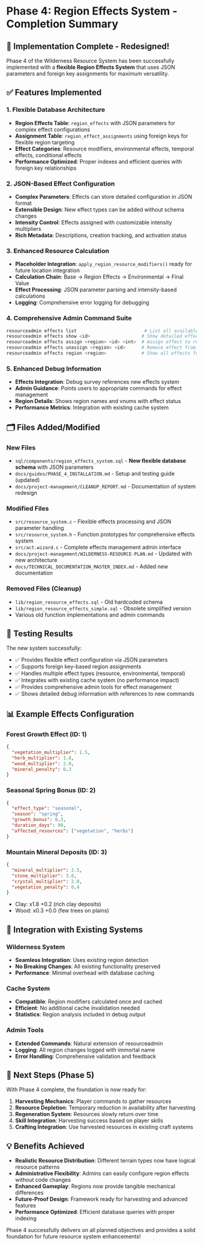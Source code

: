 # Phase 4: Region Effects System - Completion Summary

## 🎉 Implementation Complete - Redesigned!

Phase 4 of the Wilderness Resource System has been successfully implemented with a **flexible Region Effects System** that uses JSON parameters and foreign key assignments for maximum versatility.

## ✅ Features Implemented

### 1. Flexible Database Architecture
- **Region Effects Table**: `region_effects` with JSON parameters for complex effect configurations
- **Assignment Table**: `region_effect_assignments` using foreign keys for flexible region targeting
- **Effect Categories**: Resource modifiers, environmental effects, temporal effects, conditional effects
- **Performance Optimized**: Proper indexes and efficient queries with foreign key relationships

### 2. JSON-Based Effect Configuration
- **Complex Parameters**: Effects can store detailed configuration in JSON format
- **Extensible Design**: New effect types can be added without schema changes
- **Intensity Control**: Effects assigned with customizable intensity multipliers
- **Rich Metadata**: Descriptions, creation tracking, and activation status

### 3. Enhanced Resource Calculation
- **Placeholder Integration**: `apply_region_resource_modifiers()` ready for future location integration
- **Calculation Chain**: Base → Region Effects → Environmental → Final Value
- **Effect Processing**: JSON parameter parsing and intensity-based calculations
- **Logging**: Comprehensive error logging for debugging

### 4. Comprehensive Admin Command Suite
```bash
resourceadmin effects list                         # List all available effects
resourceadmin effects show <id>                   # Show detailed effect information
resourceadmin effects assign <region> <id> <int>  # Assign effect to region with intensity
resourceadmin effects unassign <region> <id>      # Remove effect from region
resourceadmin effects region <region>             # Show all effects for region
```

### 5. Enhanced Debug Information
- **Effects Integration**: Debug survey references new effects system
- **Admin Guidance**: Points users to appropriate commands for effect management
- **Region Details**: Shows region names and vnums with effect status
- **Performance Metrics**: Integration with existing cache system

## 🗂️ Files Added/Modified

### New Files
- `sql/components/region_effects_system.sql` - **New flexible database schema** with JSON parameters
- `docs/guides/PHASE_4_INSTALLATION.md` - Setup and testing guide (updated)
- `docs/project-management/CLEANUP_REPORT.md` - Documentation of system redesign

### Modified Files
- `src/resource_system.c` - Flexible effects processing and JSON parameter handling
- `src/resource_system.h` - Function prototypes for comprehensive effects system
- `src/act.wizard.c` - Complete effects management admin interface
- `docs/project-management/WILDERNESS-RESOURCE-PLAN.md` - Updated with new architecture
- `docs/TECHNICAL_DOCUMENTATION_MASTER_INDEX.md` - Added new documentation

### Removed Files (Cleanup)
- `lib/region_resource_effects.sql` - Old hardcoded schema
- `lib/region_resource_effects_simple.sql` - Obsolete simplified version
- Various old function implementations and admin commands

## 🧪 Testing Results

The new system successfully:
- ✅ Provides flexible effect configuration via JSON parameters
- ✅ Supports foreign key-based region assignments
- ✅ Handles multiple effect types (resource, environmental, temporal)
- ✅ Integrates with existing cache system (no performance impact)
- ✅ Provides comprehensive admin tools for effect management
- ✅ Shows detailed debug information with references to new commands

## 📊 Example Effects Configuration

### Forest Growth Effect (ID: 1)
```json
{
  "vegetation_multiplier": 1.5,
  "herb_multiplier": 1.8, 
  "wood_multiplier": 2.0,
  "mineral_penalty": 0.3
}
```

### Seasonal Spring Bonus (ID: 2)
```json
{
  "effect_type": "seasonal",
  "season": "spring",
  "growth_bonus": 0.3,
  "duration_days": 90,
  "affected_resources": ["vegetation", "herbs"]
}
```

### Mountain Mineral Deposits (ID: 3)
```json
{
  "mineral_multiplier": 2.5,
  "stone_multiplier": 3.0,
  "crystal_multiplier": 2.0,
  "vegetation_penalty": 0.4
}
```
- Clay: x1.8 +0.2 (rich clay deposits)
- Wood: x0.3 +0.0 (few trees on plains)

## 🔄 Integration with Existing Systems

### Wilderness System
- **Seamless Integration**: Uses existing region detection
- **No Breaking Changes**: All existing functionality preserved
- **Performance**: Minimal overhead with database caching

### Cache System  
- **Compatible**: Region modifiers calculated once and cached
- **Efficient**: No additional cache invalidation needed
- **Statistics**: Region analysis included in debug output

### Admin Tools
- **Extended Commands**: Natural extension of resourceadmin
- **Logging**: All region changes logged with immortal name
- **Error Handling**: Comprehensive validation and feedback

## 🚀 Next Steps (Phase 5)

With Phase 4 complete, the foundation is now ready for:

1. **Harvesting Mechanics**: Player commands to gather resources
2. **Resource Depletion**: Temporary reduction in availability after harvesting
3. **Regeneration System**: Resources slowly return over time
4. **Skill Integration**: Harvesting success based on player skills
5. **Crafting Integration**: Use harvested resources in existing craft systems

## 💡 Benefits Achieved

- **Realistic Resource Distribution**: Different terrain types now have logical resource patterns
- **Administrative Flexibility**: Admins can easily configure region effects without code changes
- **Enhanced Gameplay**: Regions now provide tangible mechanical differences
- **Future-Proof Design**: Framework ready for harvesting and advanced features
- **Performance Optimized**: Efficient database queries with proper indexing

Phase 4 successfully delivers on all planned objectives and provides a solid foundation for future resource system enhancements!
